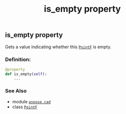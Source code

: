 ﻿---
title: is_empty property
second_title: Aspose.CAD for Python via .NET API References
description: 
type: docs
weight: 60
url: /aspose.cad/pointf/is_empty/
is_root: false
---

## is_empty property


Gets a value indicating whether this [`PointF`](/cad/python-net/aspose.cad/pointf) is empty.
### Definition:
```python
@property
def is_empty(self):
    ...
```

### See Also
* module [`aspose.cad`](../../)
* class [`PointF`](/cad/python-net/aspose.cad/pointf)

